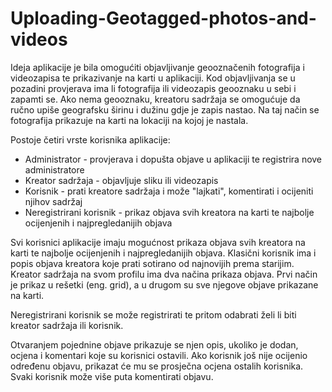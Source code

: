 # Uploading-Geotagged-photos-and-videos

Ideja aplikacije je bila omogućiti objavljivanje geooznačenih fotografija i videozapisa te prikazivanje na karti u aplikaciji. Kod objavljivanja se u pozadini provjerava ima li fotografija ili videozapis geooznaku u sebi i zapamti se. Ako nema geooznaku, kreatoru sadržaja se omogućuje da ručno upiše geografsku širinu i dužinu gdje je zapis nastao. Na taj način se fotografija prikazuje na karti na lokaciji na kojoj je nastala.

Postoje četiri vrste korisnika aplikacije:

- Administrator - provjerava i dopušta objave u aplikaciji te registrira nove administratore
- Kreator sadržaja - objavljuje sliku ili videozapis
- Korisnik - prati kreatore sadržaja i može "lajkati", komentirati i ocijeniti njihov sadržaj
- Neregistrirani korisnik - prikaz objava svih kreatora na karti te najbolje ocijenjenih i najpregledanijih objava

Svi korisnici aplikacije imaju mogućnost prikaza objava svih kreatora na karti te najbolje ocijenjenih i najpregledanijih objava. Klasični korisnik ima i popis objava kreatora koje prati sotirano od najnovijih prema starijim. Kreator sadržaja na svom profilu ima dva načina prikaza objava. Prvi način je prikaz u rešetki (eng. grid), a u drugom su sve njegove objave prikazane na karti.

Neregistrirani korisnik se može registrirati te pritom odabrati želi li biti kreator sadržaja ili korisnik.

Otvaranjem pojednine objave prikazuje se njen opis, ukoliko je dodan, ocjena i komentari koje su korisnici ostavili. Ako korisnik još nije ocijenio određenu objavu, prikazat će mu se prosječna ocjena ostalih korisnika. Svaki korisnik može više puta komentirati objavu.
